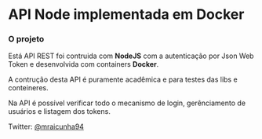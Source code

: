 # API Node implementada em Docker

### O projeto

Está API REST foi contruida com **NodeJS** com a autenticação por Json Web Token e desenvolvida com containers **Docker**.

A contrução desta API é puramente acadêmica e para testes das libs e conteineres.

Na API é possível verificar todo o mecanismo de login, gerênciamento de usuários e listagem dos tokens.

Twitter: [@mraicunha94](https://twitter.com/mraicunha94)
